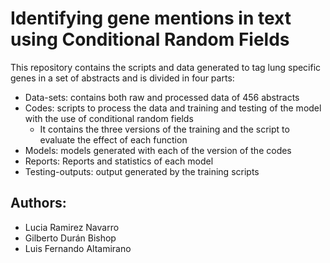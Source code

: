 
# Identifying gene mentions in text using Conditional Random Fields
This repository contains the scripts and data generated to tag lung specific genes in a set of abstracts and is divided in four parts:

- Data-sets: contains both raw and processed data of 456 abstracts
- Codes: scripts to process the data and training and testing of the model with the use of conditional random fields
    + It contains the three versions of the training and the script to evaluate the effect of each function
- Models: models generated with each of the version of the codes
- Reports: Reports and statistics of each model
- Testing-outputs: output generated by the training scripts
    
## Authors:
- Lucia Ramirez Navarro
- Gilberto Durán Bishop
- Luis Fernando Altamirano

